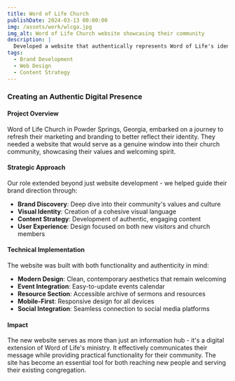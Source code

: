 ```yaml
---
title: Word of Life Church
publishDate: 2024-03-13 00:00:00
img: /assets/work/wlcga.jpg
img_alt: Word of Life Church website showcasing their community
description: |
  Developed a website that authentically represents Word of Life's identity and mission.
tags:
  - Brand Development
  - Web Design
  - Content Strategy
---
```


### Creating an Authentic Digital Presence

#### Project Overview

Word of Life Church in Powder Springs, Georgia, embarked on a journey to refresh their marketing and branding to better reflect their identity. They needed a website that would serve as a genuine window into their church community, showcasing their values and welcoming spirit.

#### Strategic Approach

Our role extended beyond just website development - we helped guide their brand direction through:

- **Brand Discovery**: Deep dive into their community's values and culture
- **Visual Identity**: Creation of a cohesive visual language
- **Content Strategy**: Development of authentic, engaging content
- **User Experience**: Design focused on both new visitors and church members

#### Technical Implementation

The website was built with both functionality and authenticity in mind:

- **Modern Design**: Clean, contemporary aesthetics that remain welcoming
- **Event Integration**: Easy-to-update events calendar
- **Resource Section**: Accessible archive of sermons and resources
- **Mobile-First**: Responsive design for all devices
- **Social Integration**: Seamless connection to social media platforms

#### Impact

The new website serves as more than just an information hub - it's a digital extension of Word of Life's ministry. It effectively communicates their message while providing practical functionality for their community. The site has become an essential tool for both reaching new people and serving their existing congregation. 